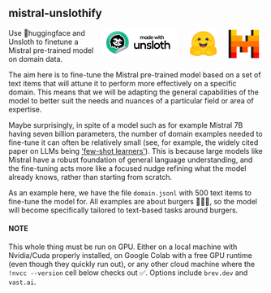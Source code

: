 ## mistral-unslothify

<img align="right" src="icons/mistral.png" width="60" hspace="10"> 
<img align="right" src="icons/hf.png" width="60" hspace="10"> 
<img align="right" src="icons/unsloth.png" width="150" hspace="10">

Use 🤗huggingface and Unsloth to finetune a Mistral pre-trained model on domain data.

The aim here is to fine-tune the Mistral pre-trained model based on a set of text items that will attune it to perform more effectively on a specific domain. This means that we will be adapting the general capabilities of the model to better suit the needs and nuances of a particular field or area of expertise.

Maybe surprisingly, in spite of a model such as for example Mistral 7B having seven billion parameters, the number of domain examples needed to fine-tune it can often be relatively small (see, for example, the widely cited paper on LLMs being ['few-shot learners'](https://arxiv.org/abs/2005.14165)). This is because large models like Mistral have a robust foundation of general language understanding, and the fine-tuning acts more like a focused nudge refining what the model already knows, rather than starting from scratch.

As an example here, we have the file `domain.jsonl` with 500 text items to fine-tune the model for. All examples are about burgers 🍔🍔🍔, so the model will become specifically tailored to text-based tasks around burgers.






#### NOTE

This whole thing must be run on GPU. Either on a local machine with Nvidia/Cuda properly installed, on Google Colab with a free GPU runtime (even though they quickly run out), or any other cloud machine where the `!nvcc --version` cell below checks out ✅. Options include `brev.dev` and `vast.ai`.